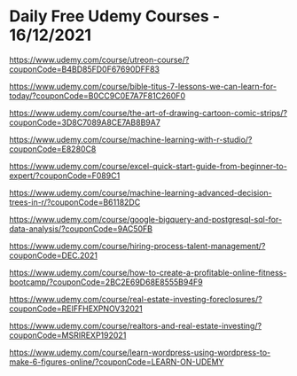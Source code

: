# Daily Free Udemy Courses - 16/12/2021

https://www.udemy.com/course/utreon-course/?couponCode=B4BD85FD0F67690DFF83
https://www.udemy.com/course/bible-titus-7-lessons-we-can-learn-for-today/?couponCode=B0CC9C0E7A7F81C260F0
https://www.udemy.com/course/the-art-of-drawing-cartoon-comic-strips/?couponCode=3D8C7089A8CE7AB8B9A7
https://www.udemy.com/course/machine-learning-with-r-studio/?couponCode=E8280C8
https://www.udemy.com/course/excel-quick-start-guide-from-beginner-to-expert/?couponCode=F089C1
https://www.udemy.com/course/machine-learning-advanced-decision-trees-in-r/?couponCode=B61182DC
https://www.udemy.com/course/google-bigquery-and-postgresql-sql-for-data-analysis/?couponCode=9AC50FB
https://www.udemy.com/course/hiring-process-talent-management/?couponCode=DEC.2021
https://www.udemy.com/course/how-to-create-a-profitable-online-fitness-bootcamp/?couponCode=2BC2E69D68E8555B94F9
https://www.udemy.com/course/real-estate-investing-foreclosures/?couponCode=REIFFHEXPNOV32021
https://www.udemy.com/course/realtors-and-real-estate-investing/?couponCode=MSRIREXP192021
https://www.udemy.com/course/learn-wordpress-using-wordpress-to-make-6-figures-online/?couponCode=LEARN-ON-UDEMY
